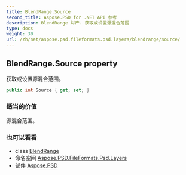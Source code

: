 ```yaml
---
title: BlendRange.Source
second_title: Aspose.PSD for .NET API 参考
description: BlendRange 财产. 获取或设置源混合范围
type: docs
weight: 30
url: /zh/net/aspose.psd.fileformats.psd.layers/blendrange/source/
---
```

## BlendRange.Source property

获取或设置源混合范围。

```csharp
public int Source { get; set; }
```

### 适当的价值

源混合范围。

### 也可以看看

* class [BlendRange](../)
* 命名空间 [Aspose.PSD.FileFormats.Psd.Layers](../../blendrange/)
* 部件 [Aspose.PSD](../../../)


